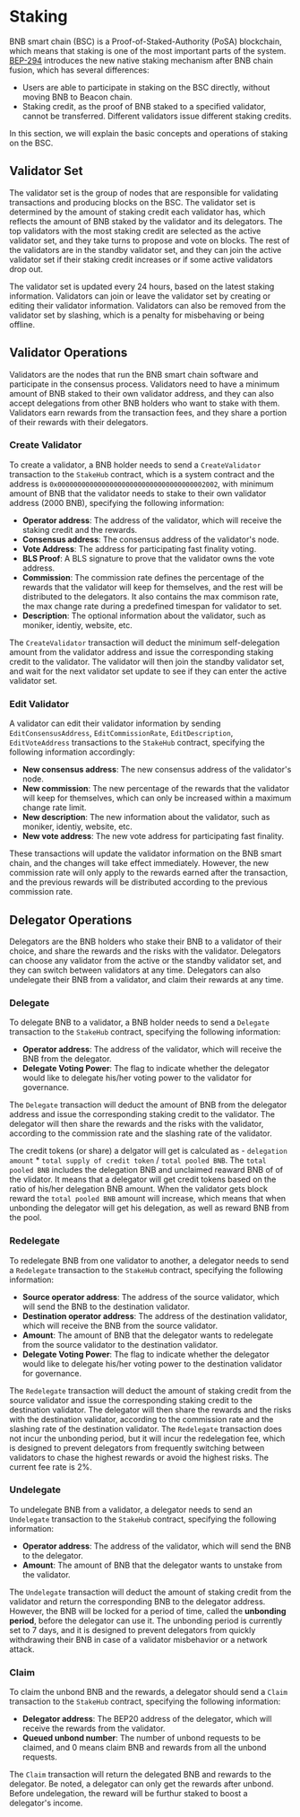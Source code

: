 # Staking

BNB smart chain (BSC) is a Proof-of-Staked-Authority (PoSA) blockchain, which means that staking is one of the most
important parts of the system. [BEP-294](https://github.com/bnb-chain/BEPs/pull/294) introduces the new native staking
mechanism after BNB chain fusion, which has several differences:

- Users are able to participate in staking on the BSC directly, without moving BNB to Beacon chain.
- Staking credit, as the proof of BNB staked to a specified validator, cannot be transferred. Different validators issue
  different staking credits.

In this section, we will explain the basic concepts and operations of staking on the BSC.

## Validator Set

The validator set is the group of nodes that are responsible for validating transactions and producing blocks on the
BSC. The validator set is determined by the amount of staking credit each validator has, which reflects the amount of
BNB staked by the validator and its delegators. The top validators with the most staking credit are selected as the
active validator set, and they take turns to propose and vote on blocks. The rest of the validators are in the standby
validator set, and they can join the active validator set if their staking credit increases or if some active validators
drop out.

The validator set is updated every 24 hours, based on the latest staking information. Validators can join or leave the
validator set by creating or editing their validator information. Validators can also be removed from the validator set
by slashing, which is a penalty for misbehaving or being offline.

## Validator Operations

Validators are the nodes that run the BNB smart chain software and participate in the consensus process. Validators need
to have a minimum amount of BNB staked to their own validator address, and they can also accept delegations from other
BNB holders who want to stake with them. Validators earn rewards from the transaction fees, and
they share a portion of their rewards with their delegators.

### Create Validator

To create a validator, a BNB holder needs to send a `CreateValidator` transaction to the `StakeHub` contract,
which is a system contract and the address is `0x0000000000000000000000000000000000002002`,
with minimum amount of BNB that the validator needs to stake to their own validator
address (2000 BNB), specifying the following information:

- **Operator address**: The address of the validator, which will receive the staking credit and the rewards.
- **Consensus address**: The consensus address of the validator's node.
- **Vote Address**: The address for participating fast finality voting.
- **BLS Proof**: A BLS signature to prove that the validator owns the vote address.
- **Commission**: The commission rate defines the percentage of the rewards that the validator will keep for themselves,
  and the rest will be distributed to the delegators. It also contains the max commison rate, the max change rate during
  a predefined timespan for validator to set.
- **Description**: The optional information about the validator, such as moniker, identiy, website, etc.

The `CreateValidator` transaction will deduct the minimum self-delegation amount from the validator address and issue
the corresponding staking credit to the validator. The validator will then join the standby validator set, and wait for
the next validator set update to see if they can enter the active validator set.

### Edit Validator

A validator can edit their validator information by sending  `EditConsensusAddress`, `EditCommissionRate`,
`EditDescription`, `EditVoteAddress` transactions to the `StakeHub` contract, specifying the following information
accordingly:

- **New consensus address**: The new consensus address of the validator's node.
- **New commission**: The new percentage of the rewards that the validator will keep for themselves, which can
  only be increased within a maximum change rate limit.
- **New description**: The new information about the validator, such as moniker, identiy, website, etc.
- **New vote address**: The new vote address for participating fast finality.

These transactions will update the validator information on the BNB smart chain, and the changes will take
effect immediately. However, the new commission rate will only apply to the rewards earned after the transaction, and
the previous rewards will be distributed according to the previous commission rate.

## Delegator Operations

Delegators are the BNB holders who stake their BNB to a validator of their choice, and share the rewards and the risks
with the validator. Delegators can choose any validator from the active or the standby validator set, and they can
switch between validators at any time. Delegators can also undelegate their BNB from a validator, and claim their
rewards at any time.

### Delegate

To delegate BNB to a validator, a BNB holder needs to send a `Delegate` transaction to the `StakeHub` contract,
specifying
the following information:

- **Operator address**: The address of the validator, which will receive the BNB from the delegator.
- **Delegate Voting Power**: The flag to indicate whether the delegator would like to delegate his/her voting power
  to the validator for governance.

The `Delegate` transaction will deduct the amount of BNB from the delegator address and issue the corresponding staking
credit to the validator. The delegator will then share the rewards and the risks with the validator, according to the
commission rate and the slashing rate of the validator.

The credit tokens (or share) a delgator will get is calculated
as - `delegation amount` * `total supply of credit token` / `total pooled BNB`.
The `total pooled BNB` includes the delegation BNB and unclaimed reaward BNB of of the vlidator. It means that a
delegator
will get credit tokens based on the ratio of his/her delegation BNB amount.
When the validator gets block reward the `total pooled BNB` amount will increase, which means that when unbonding
the delegator will get his delegation, as well as reward BNB from the pool.

### Redelegate

To redelegate BNB from one validator to another, a delegator needs to send a `Redelegate` transaction to the `StakeHub`
contract, specifying the following information:

- **Source operator address**: The address of the source validator, which will send the BNB to the destination
  validator.
- **Destination operator address**: The address of the destination validator, which will receive the BNB from the
  source validator.
- **Amount**: The amount of BNB that the delegator wants to redelegate from the source validator to the destination
  validator.
- **Delegate Voting Power**: The flag to indicate whether the delegator would like to delegate his/her voting power
  to the destination validator for governance.

The `Redelegate` transaction will deduct the amount of staking credit from the source validator and issue the
corresponding staking credit to the destination validator. The delegator will then share the rewards and the risks with
the destination validator, according to the commission rate and the slashing rate of the destination validator.
The `Redelegate` transaction does not incur the unbonding period, but it will incur the redelegation fee,
which is designed to prevent delegators from frequently switching between validators to chase
the highest rewards or avoid the highest risks. The current fee rate is 2%.

### Undelegate

To undelegate BNB from a validator, a delegator needs to send an `Undelegate` transaction to the `StakeHub` contract,
specifying the following information:

- **Operator address**: The address of the validator, which will send the BNB to the delegator.
- **Amount**: The amount of BNB that the delegator wants to unstake from the validator.

The `Undelegate` transaction will deduct the amount of staking credit from the validator and return the corresponding
BNB to the delegator address. However, the BNB will be locked for a period of time, called the **unbonding period**,
before the delegator can use it. The unbonding period is currently set to 7 days, and it is designed to prevent
delegators from quickly withdrawing their BNB in case of a validator misbehavior or a network attack.

### Claim

To claim the unbond BNB and the rewards, a delegator should send a `Claim` transaction to the `StakeHub` contract,
specifying the following information:

- **Delegator address**: The BEP20 address of the delegator, which will receive the rewards from the validator.
- **Queued unbond number**: The number of unbond requests to be claimed, and 0 means claim BNB and rewards from
  all the unbond requests.

The `Claim` transaction will return the delegated BNB and rewards to the delegator. Be noted, a delegator can only get
the rewards after unbond. Before undelegation, the reward will be furthur staked to boost a delegator's income.


